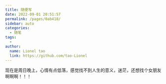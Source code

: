 ```yaml
---
title: 随便写
date: 2022-09-01 20:51:57
permalink: /pages/0ab418/
sidebar: auto
categories:
  - 随笔
tags:
  - 
author: 
  name: Lionel tao
  link: https://github.com/tao-Lionel
---
```


现在是周日晚上，心情有点低落，感觉找不到人生的意义，迷茫，还想找个女朋友啊啊啊！！！
